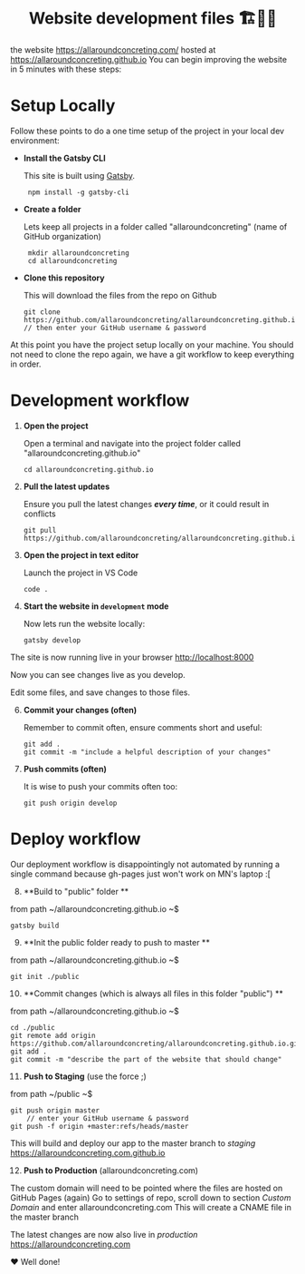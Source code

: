 <h1 align="center">
  Website development files 🏗️🚀🌐
  <div></div>
</h1>


the website https://allaroundconcreting.com/ hosted at https://allaroundconcreting.github.io
You can begin improving the website in 5 minutes with these steps:


# Setup Locally
Follow these points to do a one time setup of the project in your local dev environment:

- **Install the Gatsby CLI**

   This site is built using <a href="https://gatsbyjs.org">Gatsby</a>. 
   ```shell
    npm install -g gatsby-cli
   ```


- **Create a folder**

    Lets keep all projects in a folder called "allaroundconcreting" (name of GitHub organization)
   ```shell
    mkdir allaroundconcreting
    cd allaroundconcreting

   ```

- **Clone this repository**
   
   This will download the files from the repo on Github
   ```shell
   git clone https://github.com/allaroundconcreting/allaroundconcreting.github.io.git
   // then enter your GitHub username & password
   ```

At this point you have the project setup locally on your machine. You should not need to clone the repo again, we have a git workflow to keep everything in order.

# Development workflow

1. **Open the project**
   
   Open a terminal and navigate into the project folder called "allaroundconcreting.github.io"
   ```shell
   cd allaroundconcreting.github.io
   ```

2. **Pull the latest updates**
   
   Ensure you pull the latest changes **_every time_**, or it could result in conflicts 
   ```shell
   git pull https://github.com/allaroundconcreting/allaroundconcreting.github.io.git
   ```

4. **Open the project in text editor**
   
   Launch the project in VS Code
   ```shell
   code .
   ```

5. **Start the website in `development` mode**
   
   Now lets run the website locally:
   ```shell
   gatsby develop
   ```

The site is now running live in your browser <a href="http://localhost:8000">http://localhost:8000</a> 

Now you can see changes live as you develop. 

Edit some files, and save changes to those files.

6. **Commit your changes (often)**

   Remember to commit often, ensure comments short and useful:
   ```shell
   git add .
   git commit -m "include a helpful description of your changes"
   ```

7. **Push commits (often)**

   It is wise to push your commits often too:
   ```shell
   git push origin develop

   ```

# Deploy workflow
Our deployment workflow is disappointingly not automated by running a single command because gh-pages just won't work on MN's laptop :[ 

8. **Build to "public" folder **

from path ~/allaroundconcreting.github.io ~$
   ```shell
   gatsby build 

   ```

9. **Init the public folder ready to push to master **

from path ~/allaroundconcreting.github.io ~$
   ```shell
   git init ./public 

   ```

10. **Commit changes (which is always all files in this folder "public") **

from path ~/allaroundconcreting.github.io ~$
   ```shell
   cd ./public
   git remote add origin https://github.com/allaroundconcreting/allaroundconcreting.github.io.git
   git add .
   git commit -m "describe the part of the website that should change"

   ```

11. **Push to Staging** (use the force ;)

from path ~/public ~$
   ```shell
   git push origin master
       // enter your GitHub username & password
   git push -f origin +master:refs/heads/master

   ```

This will build and deploy our app to the master branch to _staging_ https://allaroundconcreting.com.github.io

12. **Push to Production** (allaroundconcreting.com)

The custom domain will need to be pointed where the files are hosted on GitHub Pages (again)
Go to settings of repo, scroll down to section *Custom Domain* and enter allaroundconcreting.com
This will create a CNAME file in the master branch

The latest changes are now also live in _production_ https://allaroundconcreting.com 

❤️ Well done!